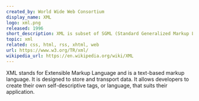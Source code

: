```yaml
---
created_by: World Wide Web Consortium
display_name: XML
logo: xml.png
released: 1996
short_description: XML is subset of SGML (Standard Generalized Markup Language) used to store and transport data.
topic: xml
related: css, html, rss, xhtml, web
url: https://www.w3.org/TR/xml/
wikipedia_url: https://en.wikipedia.org/wiki/XML
---
```

 XML stands for Extensible Markup Language and is a text-based markup language. It is designed to store and transport data. It allows developers to create their own self-descriptive tags, or language, that suits their application.

